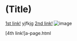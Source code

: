 # (Title)

[1st link!](https://anything.com) yjfkjg
[2nd link!](another-page.html)
![image](keg-gen.png)

[4th link!]a-page.html
